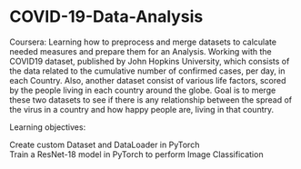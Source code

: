 # COVID-19-Data-Analysis
Coursera: Learning how to preprocess and merge datasets to calculate needed measures and prepare them for an Analysis. Working with the COVID19 dataset, published by John Hopkins University, which consists of the data related to the cumulative number of confirmed cases, per day, in each Country. Also, another dataset consist of various life factors, scored by the people living in each country around the globe. Goal is to merge these two datasets to see if there is any relationship between the spread of the virus in a country and how happy people are, living in that country.


Learning objectives:

Create custom Dataset and DataLoader in PyTorch <br />
Train a ResNet-18 model in PyTorch to perform Image Classification
